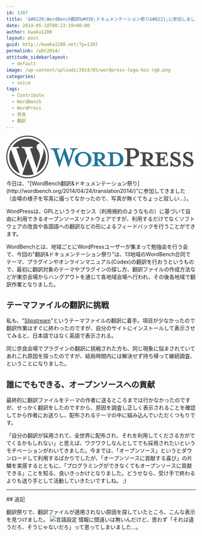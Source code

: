 ```yaml
---
id: 1307
title: '&#8220;WordBench翻訳&#038;ドキュメンテーション祭り&#8221;に参加しました'
date: 2014-05-18T00:23:19+00:00
author: kwaka1208
layout: post
guid: http://kwaka1208.net/?p=1307
permalink: /wbt2014/
attitude_sidebarlayout:
  - default
image: /wp-content/uploads/2014/05/wordpress-logo-hoz-rgb.png
categories:
  - voice
tags:
  - Contribute
  - WordBench
  - WordPress
  - 奈良
  - 翻訳
---
```

<img src="/assets/images/2014/05/wordpress-logo-hoz-rgb.png" alt="WordPress" width="498" height="113" class="alignnone size-full wp-image-1310" />
今日は、"[WordBench翻訳&ドキュメンテーション祭り](http://wordbench.org/2014/04/24/translation2014/)"に参加してきました（会場の様子を写真に撮ってなかったので、写真が無くてちょっと寂しい...）。

WordPressは、GPLというライセンス（利用規約のようなもの）に基づいて自由に利用できるオープンソースソフトウェアですが、利用するだけでなくソフトウェアの改良や各国語への翻訳などの形によるフィードバックを行うことができます。

WordBenchとは、地域ごとにWordPressユーザーが集まって勉強会を行う会で、今回の"翻訳&ドキュメンテーション祭り"は、13地域のWordBench合同でテーマ、プラグインやオンラインマニュアル(Codex)の翻訳を行おうというもので、最初に翻訳対象のテーマやプラグインの探し方、翻訳ファイルの作成方法などが東京会場からハングアウトを通じて各地域会場へ行われ、その後各地域で翻訳作業となりました。

## テーマファイルの翻訳に挑戦
私も、"[Slipstream](https://wordpress.org/themes/slipstream)"というテーマファイルの翻訳に着手。項目が少なかったので翻訳作業はすぐに終わったのですが、自分のサイトにインストールして表示させてみると、日本語ではなく英語で表示される。

同じ奈良会場でプラグインの翻訳に挑戦された方も、同じ現象に悩まされていてあれこれ原因を探ったのですが、結局時間内には解決せず持ち帰って継続調査、ということになりました。

## 誰にでもできる、オープンソースへの貢献
最終的に翻訳ファイルをテーマの作者に送るところまでは行かなかったのですが、せっかく翻訳をしたのですから、原因を調査し正しく表示されることを確認してから作者にお送りし、配布されるテーマの中に組み込んでいただくつもりです。

「自分の翻訳が採用されて、全世界に配布され、それを利用してくださる方がでてくるかもしれない」と思えば、ワクワクしなんとしてでも採用されたいというモチベーションがわいてきました。今までは、「オープンソース」というとダウンロードして利用するばかりでしたが、「オープンソースに貢献する喜び」の片鱗を実感するとともに、「プログラミングができなくてもオープンソースに貢献できる」ことを知る、良いきっかけとなりました。どうせなら、受け手で終わるよりも送り手として活動していきたいですしね。 ;) 

<hr>
## 追記
<p>翻訳祭りで、翻訳ファイルが適用されない原因を探していたところ、こんな表示を見つけました。
<img src="/assets/images/2014/05/language-300x120.png" alt="言語設定" width="300" height="120" class="alignnone size-medium wp-image-1315" />
情報に間違いは無いんだけど、思わず「それは違うだろ、そうじゃないだろ」って思ってしまいました...。</p>